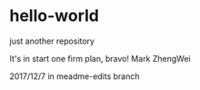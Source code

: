 # hello-world
just another repository


It's in start one firm plan,
bravo!
Mark ZhengWei

2017/12/7
in meadme-edits branch
